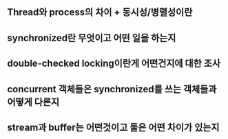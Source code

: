 ## Thread와 process의 차이 + 동시성/병렬성이란
## synchronized란 무엇이고 어떤 일을 하는지
## double-checked locking이란게 어떤건지에 대한 조사
## concurrent 객체들은 synchronized를 쓰는 객체들과 어떻게 다른지
## stream과 buffer는 어떤것이고 둘은 어떤 차이가 있는지
